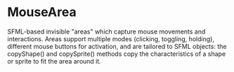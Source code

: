 # MouseArea
SFML-based invisible "areas" which capture mouse movements and interactions. Areas support multiple modes (clicking, toggling, holding), different mouse buttons for activation, and are tailored to SFML objects: the copyShape() and copySprite() methods copy the characteristics of a shape or sprite to fit the area around it.
